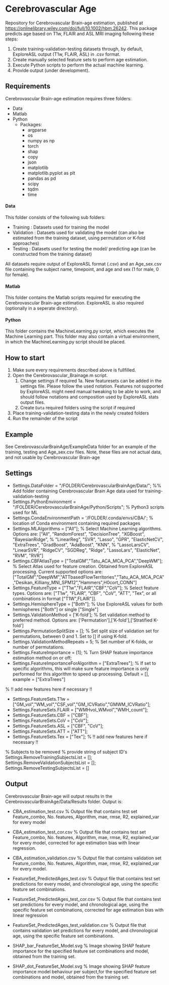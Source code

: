 # Cerebrovascular Age
Repository for Cerebrovascular Brain-age estimation, published at https://onlinelibrary.wiley.com/doi/full/10.1002/hbm.26242. This package predicts age based on T1w, FLAIR and ASL MRI imaging following these steps:

1. Create training-validation-testing datasets through, by default, ExploreASL output (T1w, FLAIR, ASL) in .csv format.
2. Create manually selected feature sets to perform age estimation.
3. Execute Python scripts to perform the actual machine learning.
4. Provide output (under development).

## Requirements
Cerebrovascular Brain-age estimation requires three folders:

- Data
- Matlab
- Python
	- Packages:
 		- argparse
  		- os
  		- numpy as np
  		- torch 
  		- shap 
  		- copy
  		- json
  		- matplotlib
  		- matplotlib.pyplot as plt
  		- pandas as pd
  		- scipy 
  		- tqdm 
  		- time 

#### Data

This folder consists of the following sub folders: 

- Training : Datasets used for training the model
- Validation : Datasets used for validating the model (can also be estimated from the training dataset, using permutation or K-fold approaches)
- Testing : Datasets used for testing the model/ predicting age (can be constructed from the training dataset)

All datasets require output of ExploreASL format (.csv) and an Age_sex.csv file containing the subject name, timepoint, and age and sex (1 for male, 0 for female).

#### Matlab

This folder contains the Matlab scripts required for executing the Cerebrovascular Brain-age estimation. ExploreASL is also required (optionally in a seperate directory).

#### Python

This folder contains the MachineLearning.py script, which executes the Machine Learning part. This folder may also contain a virtual environment, in which the MachineLearning.py script should be placed.

## How to start

1. Make sure every requirements described above is fullfilled.
2. Open the Cerebrovascular_Brainage.m script.
    1. Change settings if required
	1a. New featuresets can be added in the settings file. Please follow the used notation. Features not supported by ExploreASL might need manual tweaking to be able to work, and should follow notations and composition used by ExploreASL stats output files. 
    2. Create `Data` required folders using the script if required
3. Place training-validation-testing data in the newly created folders
4. Run the remainder of the script

## Example
See CerebrovascularBrainAge/ExampleData folder for an example of the training, testing and Age_sex.csv files. Note, these files are not actual data, and not usable by Cerebrovascular Brain-age 

## Settings
- Settings.DataFolder = "/FOLDER/CerebrovascularBrainAge/Data/"; %% Add folder containing Cerebrovascular Brain Age data used for training-validation-testing
- Settings.PythonEnvironment = "/FOLDER/CerebrovascularBrainAge/Python/Scripts"; % Python3 scripts used for ML 
- Settings.CondaEnvironmentPath = '/FOLDER/.conda/envs/CBA/';  % location of Conda environment containing required packages
- Settings.MLAlgorithms = ["All"]; % Select Machine Learning algorithms. Options are: ["All", "RandomForest", "DecisionTree", "XGBoost", "BayesianRidge", 
% "LinearReg", "SVR", "Lasso", "GPR", "ElasticNetCV", "ExtraTrees", "GradBoost", "AdaBoost", "KNN", 
% "LassoLarsCV", "LinearSVR", "RidgeCV", "SGDReg", "Ridge", "LassoLars", "ElasticNet", "RVM", "RVR"]
- Settings.CBFAtlasType = ["TotalGM","Tatu_ACA_MCA_PCA","DeepWM"]; % Select Atlas used for feature creation. Obtained from ExploreASL processing. Current supported options are:["TotalGM","DeepWM","ATTbasedFlowTerritories","Tatu_ACA_MCA_PCA","Desikan_Killiany_MNI_SPM12","Hammers",H0cort_CONN"]
- Settings.FeatureType = ["T1w","FLAIR","CBF","CoV"]; % Select feature types. Options are: ["T1w", "FLAIR", "CBF", "CoV", "ATT", "Tex", or all combinations in format ["T1W",FLAIR"]]. 
- Settings.HemisphereType = ["Both"]; % Use ExploreASL values for both hemispheres ["Both"] or single ["Single"]
- Settings.ValidationMethod = ['K-fold']; % Set validation method to preferred method. Options are: ['Permutation'],['K-fold'],['Stratified K-fold']
- Settings.PermutationSplitSize = []; % Set split size of validation set for permutations, between 0 and 1. Set to [] if using K-fold. 
- Settings.ValidationMethodRepeats = 5; % Set number of K-folds, or number of permutations.
- Settings.FeatureImportance = [1];  % Turn SHAP feature importance estimation method on or off;
- Settings.FeatureImportanceForAlgorithm = ["ExtraTrees"]; % If set to specific algorithms, this will make sure feature importance is only performed for this algorithm to speed up processing. Default = [], example = ["ExtraTrees"]

% !! add new features here if necessary !!
- Settings.FeatureSets.T1w = ["GM_vol","WM_vol","CSF_vol","GM_ICVRatio","GMWM_ICVRatio"];
- Settings.FeatureSets.FLAIR = ["WMHvol_WMvol","WMH_count"];
- Settings.FeatureSets.CBF = ["CBF"];
- Settings.FeatureSets.CoV = ["CoV"];
- Settings.FeatureSets.ASL = ["CBF", "CoV"];
- Settings.FeatureSets.ATT = ["ATT"];
- Settings.FeatureSets.Tex = ["Tex"];
% !! add new features here if necessary !!

% Subjects to be removed
% provide string of subject ID's
Settings.RemoveTrainingSubjectsList = [];
Settings.RemoveValidationSubjectsList = [];
Settings.RemoveTestingSubjectsList = []

## Output
Cerebrovascular Brain-age will output results in the CerebrovascularBrainAge/Data/Results folder.
Output is:
- CBA_estimation_test.csv % Output file that contains test set Feature_combo, No. features, Algorithm, mae, rmse, R2, explained_var for every model
- CBA_estimation_test_cor.csv % Output file that contains  test set Feature_combo, No. features, Algorithm, mae, rmse, R2, explained_var for every model, corrected for age estimation bias with linear regression.
- CBA_estimation_validation.csv % Output file that contains validation set Feature_combo, No. features, Algorithm, mae, rmse, R2, explained_var for every model.

- FeatureSet_PredictedAges_test.csv % Output file that contains test set predictions for every model, and chronological age, using the specific feature set combinations. 
- FeatureSet_PredictedAges_test_cor.csv % Output file that contains test set predictions for every model, and chronological age, using the specific feature set combinations, corrected for age estimation bias with linear regression
- FeatureSet_PredictedAges_test_validation.csv % Output file that contains validation set predictions for every model, and chronological age, using the specific feature set combinations. 

- SHAP_bar_FeatureSet_Model.svg % Image showing SHAP feature importance for the specified feature set combinations and model, obtained from the training set. 
- SHAP_dot_FeatureSet_Model.svg % Image showing SHAP feature importance model behaviour per subject,for the specified feature set combinations and model, obtained from the training set. 


